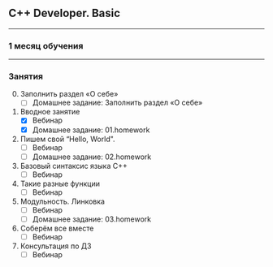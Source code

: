 ## C++ Developer. Basic
***
### 1 месяц обучения
***
### Занятия
0. Заполнить раздел «О себе»
    - [ ] Домашнее задание: Заполнить раздел «О себе»
1. Вводное занятие
    - [x] Вебинар
    - [x] Домашнее задание: 01.homework
2. Пишем свой “Hello, World". 
    - [ ] Вебинар
    - [ ] Домашнее задание: 02.homework
3. Базовый синтаксис языка C++
    - [ ] Вебинар
4. Такие разные функции
    - [ ] Вебинар
5. Модульность. Линковка
    - [ ] Вебинар
    - [ ] Домашнее задание: 03.homework
6. Соберём все вместе
    - [ ] Вебинар
7. Консультация по ДЗ
    - [ ] Вебинар